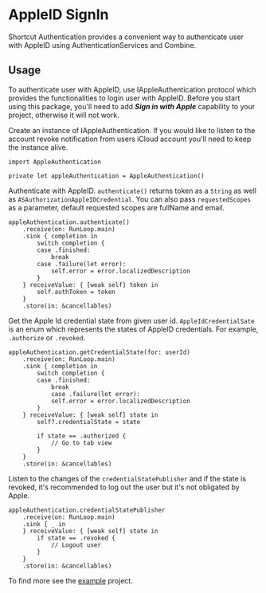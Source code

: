 # AppleID SignIn
Shortcut Authentication provides a convenient way to authenticate user with AppleID using AuthenticationServices and Combine.

## Usage
To authenticate user with AppleID, use IAppleAuthentication protocol which provides the functionalities to login user with AppleID.
Before you start using this package, you'll need to add **_Sign in with Apple_** capability to your project, otherwise it will not work.

Create an instance of IAppleAuthentication. If you would like to listen to the account revoke notification from users iCloud account you'll need to keep the instance alive.

```
import AppleAuthentication
```

```
private let appleAuthentication = AppleAuthentication()
```
Authenticate with AppleID. `authenticate()` returns token as a `String` as well as `ASAuthorizationAppleIDCredential`. You can also pass `requestedScopes` as a parameter, default requested scopes are fullName and email.
```
appleAuthentication.authenticate()
    .receive(on: RunLoop.main)
    .sink { completion in
        switch completion {
        case .finished:
            break
        case .failure(let error):
            self.error = error.localizedDescription
        }
    } receiveValue: { [weak self] token in
        self.authToken = token
    }
    .store(in: &cancellables)
```
Get the Apple Id credential state from given user id. `AppleIdCredentialSate` is an enum which represents the states of AppleID credentials. For example,  `.authorize` or `.revoked`.
```
appleAuthentication.getCredentialState(for: userId)
    .receive(on: RunLoop.main)
    .sink { completion in
        switch completion {
        case .finished:
            break
            case .failure(let error):
            self.error = error.localizedDescription
        }
    } receiveValue: { [weak self] state in
        self?.credentialState = state

        if state == .authorized {
            // Go to tab view
        }
    }
    .store(in: &cancellables)
```
Listen to the changes of the `credentialStatePublisher` and if the state is revoked, it's recommended to log out the user but it's not obligated by Apple.
```
appleAuthentication.credentialStatePublisher
    .receive(on: RunLoop.main)
    .sink { _ in
    } receiveValue: { [weak self] state in
        if state == .revoked {
            // Logout user
        }
    }
    .store(in: &cancellables)
```

To find more see the [example](Example) project.
